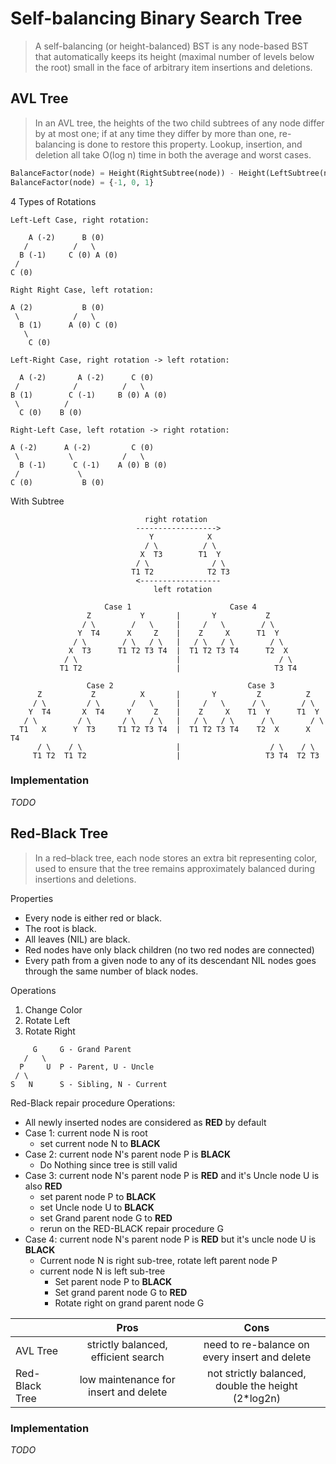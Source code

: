 # Self-balancing Binary Search Tree

> A self-balancing (or height-balanced) BST is any node-based BST that automatically keeps its height (maximal number of levels below the root) small in the face of arbitrary item insertions and deletions.

## AVL Tree

> In an AVL tree, the heights of the two child subtrees of any node differ by at most one; if at any time they differ by more than one, re-balancing is done to restore this property. Lookup, insertion, and deletion all take O(log n) time in both the average and worst cases.

```py
BalanceFactor(node) = Height(RightSubtree(node)) - Height(LeftSubtree(node))
BalanceFactor(node) = {-1, 0, 1}
```

4 Types of Rotations
```
Left-Left Case, right rotation:

    A (-2)      B (0)
   /          /   \
  B (-1)     C (0) A (0)
 /
C (0)

Right Right Case, left rotation:

A (2)           B (0)
 \            /   \
  B (1)      A (0) C (0)
   \
    C (0)

Left-Right Case, right rotation -> left rotation:

  A (-2)       A (-2)      C (0)
 /            /          /   \
B (1)        C (-1)     B (0) A (0)
 \          /
  C (0)    B (0)

Right-Left Case, left rotation -> right rotation:

A (-2)      A (-2)         C (0)
 \           \           /   \
  B (-1)      C (-1)    A (0) B (0)
 /             \
C (0)           B (0)
```

With Subtree
```
                              right rotation
                            ------------------>
                               Y            X
                              / \          / \
                             X  T3        T1  Y
                            / \              / \
                           T1 T2            T2 T3
                            <------------------
                                left rotation

                     Case 1                      Case 4
                 Z           Y       |       Y           Z
                / \        /   \     |     /   \        / \
               Y  T4      X     Z    |    Z     X      T1  Y
              / \        / \   / \   |   / \   / \        / \
             X  T3      T1 T2 T3 T4  |  T1 T2 T3 T4      T2  X
            / \                      |                      / \
           T1 T2                     |                     T3 T4

                 Case 2                              Case 3
      Z           Z          X       |       Y         Z          Z
     / \         / \       /   \     |     /   \      / \        / \
    Y  T4       X  T4     Y     Z    |    Z     X    T1  Y      T1  Y
   / \         / \       / \   / \   |   / \   / \      / \        / \
  T1   X      Y  T3     T1 T2 T3 T4  |  T1 T2 T3 T4    T2  X      X  T4
      / \    / \                     |                    / \    / \
     T1 T2  T1 T2                    |                   T3 T4  T2 T3
```

### Implementation

_TODO_

## Red-Black Tree

> In a red–black tree, each node stores an extra bit representing color, used to ensure that the tree remains approximately balanced during insertions and deletions.

Properties
- Every node is either red or black.
- The root is black.
- All leaves (NIL) are black.
- Red nodes have only black children (no two red nodes are connected)
- Every path from a given node to any of its descendant NIL nodes goes through the same number of black nodes.

Operations
1. Change Color
2. Rotate Left
3. Rotate Right

```
     G     G - Grand Parent
   /   \
  P     U  P - Parent, U - Uncle
 / \
S   N      S - Sibling, N - Current
```

Red-Black repair procedure Operations:
- All newly inserted nodes are considered as **RED** by default
- Case 1: current node N is root
    - set current node N to **BLACK**
- Case 2: current node N's parent node P is **BLACK**
    - Do Nothing since tree is still valid
- Case 3: current node N's parent node P is **RED** and it's Uncle node U is also **RED**
    - set parent node P to **BLACK**
    - set Uncle node U to **BLACK**
    - set Grand parent node G to **RED**
    - rerun on the RED-BLACK repair procedure G
- Case 4: current node N's parent node P is **RED** but it's uncle node U is **BLACK**
    - Current node N is right sub-tree, rotate left parent node P
    - current node N is left sub-tree
        - Set parent node P to **BLACK**
        - Set grand parent node G to **RED**
        - Rotate right on grand parent node G

|                | Pros                                    | Cons                                               |
| -------------- | :-------------------------------------: | :------------------------------------------------: |
| AVL Tree       | strictly balanced, efficient search     | need to re-balance on every insert and delete      |
| Red-Black Tree | low maintenance for insert and delete   | not strictly balanced, double the height (2*log2n) |


### Implementation

_TODO_